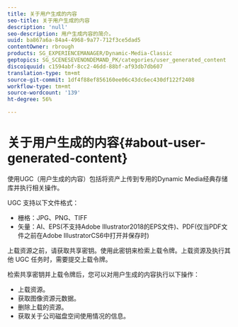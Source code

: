 ```yaml
---
title: 关于用户生成的内容
seo-title: 关于用户生成的内容
description: 'null'
seo-description: 用户生成内容的简介。
uuid: ba867a6a-84a4-4968-9a77-712f3ce5dad5
contentOwner: rbrough
products: SG_EXPERIENCEMANAGER/Dynamic-Media-Classic
geptopics: SG_SCENESEVENONDEMAND_PK/categories/user_generated_content
discoiquuid: c1594abf-8cc2-46dd-88bf-af93db7db607
translation-type: tm+mt
source-git-commit: 1df4f88ef856160ee06c43dc6ec430df122f2408
workflow-type: tm+mt
source-wordcount: '139'
ht-degree: 56%

---
```



# 关于用户生成的内容{#about-user-generated-content}

使用UGC（用户生成的内容）包括将资产上传到专用的Dynamic Media经典存储库并执行相关操作。

UGC 支持以下文件格式：

* 栅格：JPG、PNG、TIFF
* 矢量：AI、EPS(不支持Adobe Illustrator2018的EPS文件)、PDF(仅当PDF文件之前在Adobe IllustratorCS6中打开并保存时)

上载资源之前，请获取共享密钥。使用此密钥来检索上载令牌。上载资源及执行其他 UGC 任务时，需要提交上载令牌。

检索共享密钥并上载令牌后，您可以对用户生成的内容执行以下操作：

* 上载资源。
* 获取图像资源元数据。
* 删除上载的资源。
* 获取关于公司磁盘空间使用情况的信息。


